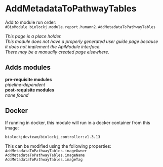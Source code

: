 # AddMetadataToPathwayTables
Add to module run order:                    
`#BioModule biolockj.module.report.humann2.AddMetadataToPathwayTables`

*This page is a place holder.*                   
*This module does not have a properly generated user guide page because it does not implement the ApiModule interface.*                   
*There may be a manually created page elsewhere.*

## Adds modules 
**pre-requisite modules**                    
*pipeline-dependent*                   
**post-requisite modules**                    
*none found*                   

## Docker 
If running in docker, this module will run in a docker container from this image:<br>
```
biolockjdevteam/biolockj_controller:v1.3.13
```
This can be modified using the following properties:<br>
`AddMetadataToPathwayTables.imageOwner`<br>
`AddMetadataToPathwayTables.imageName`<br>
`AddMetadataToPathwayTables.imageTag`<br>

